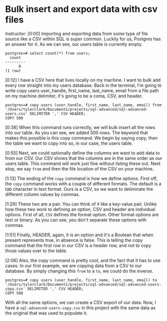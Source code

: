 # Bulk insert and export data with csv files

Instructor: [0:00] Importing and exporting data from some type of file source like a CSV within SQL is super common. Luckily for us, Postgres has an answer for it. As we can see, our users table is currently empty.

```postgres
postgres=# select count(*) from users;
  count
---------
      0
(1 row)
```

[0:12] I have a CSV here that lives locally on my machine. I want to bulk add every row straight into my users database. Back in the terminal, I'm going to write copy users user_handle, first_name, last_name, email from a file path on my machine delimiter, it's going to be a coma, CSV, and header.

```postgres
postgres=# copy users (user_handle, first_name, last_name, email) from '/Users/tylerclark/Documents/projects/sql-advanced/sql-advanced-users.csv' DELIMITER ',' CSV HEADER;
COPY 500
```

[0:38] When this command runs correctly, we will bulk insert all the rows into our table. As you can see, we added 500 rows. The keyword that makes this possible is this copy command. We begin by saying copy, then the table we want to copy into so, in our case, the users table.

[0:55] Next, we could optionally define the columns we want to add data to from our CSV. Our CSV shows that the columns are in the same order as our users table. This command will work just fine without listing these out. Next stop, we say `from` and then the file location of the CSV on your machine.

[1:13] The ending of the `copy` command is how we define options. First off, the `copy` command works with a couple of different formats. The default is a tab character in text format. Ours is a CSV, so we want to deliminate the different column values by commas.

[1:29] These two are a pair. You can think of it like a key-value pair. Unlike how these two work to defining an option, CSV and header are individual options. First of all, `CSV` defines the format option. Other format options are text or binary. As you can see, you don't separate these options with commas.

[1:51] Finally, HEADER, again, it is an option and it's a Boolean that when present represents true, in absence is false. This is telling the copy command that the first row in our CSV is a header row, and not to copy those values over to the table.

[2:06] Also, the copy command is pretty cool, and the fact that it has to use cases. In our first example, we are copying data from a CSV to our database. By simply changing this `from` to a `to`, we could do the inverse. 

```postgres
postgres=# copy users (user_handle, first_name, last_name, email) to '/Users/tylerclark/Documents/projects/sql-advanced/sql-advanced-users-copy.csv' DELIMITER ',' CSV HEADER;
COPY 500
```

With all the same options, we can create a CSV export of our data. Now, I have a `sql-advanced-users-copy.csv` in this project with the same data as the original that was used to populate it.
